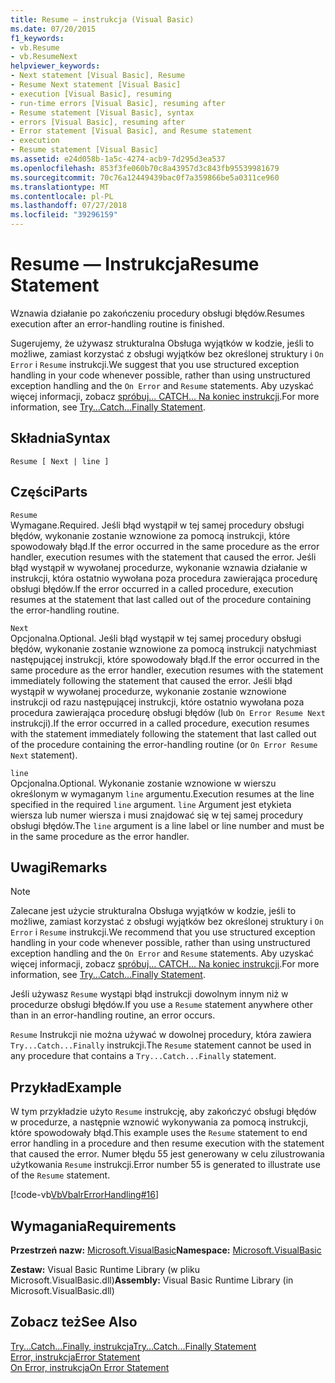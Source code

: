 ```yaml
---
title: Resume — instrukcja (Visual Basic)
ms.date: 07/20/2015
f1_keywords:
- vb.Resume
- vb.ResumeNext
helpviewer_keywords:
- Next statement [Visual Basic], Resume
- Resume Next statement [Visual Basic]
- execution [Visual Basic], resuming
- run-time errors [Visual Basic], resuming after
- Resume statement [Visual Basic], syntax
- errors [Visual Basic], resuming after
- Error statement [Visual Basic], and Resume statement
- execution
- Resume statement [Visual Basic]
ms.assetid: e24d058b-1a5c-4274-acb9-7d295d3ea537
ms.openlocfilehash: 853f3fe060b70c8a43957d3c843fb95539981679
ms.sourcegitcommit: 70c76a12449439bac0f7a359866be5a0311ce960
ms.translationtype: MT
ms.contentlocale: pl-PL
ms.lasthandoff: 07/27/2018
ms.locfileid: "39296159"
---
```

# <a name="resume-statement"></a><span data-ttu-id="df9fb-102">Resume — Instrukcja</span><span class="sxs-lookup"><span data-stu-id="df9fb-102">Resume Statement</span></span>
<span data-ttu-id="df9fb-103">Wznawia działanie po zakończeniu procedury obsługi błędów.</span><span class="sxs-lookup"><span data-stu-id="df9fb-103">Resumes execution after an error-handling routine is finished.</span></span>  
  
 <span data-ttu-id="df9fb-104">Sugerujemy, że używasz strukturalna Obsługa wyjątków w kodzie, jeśli to możliwe, zamiast korzystać z obsługi wyjątków bez określonej struktury i `On Error` i `Resume` instrukcji.</span><span class="sxs-lookup"><span data-stu-id="df9fb-104">We suggest that you use structured exception handling in your code whenever possible, rather than using unstructured exception handling and the `On Error` and `Resume` statements.</span></span> <span data-ttu-id="df9fb-105">Aby uzyskać więcej informacji, zobacz [spróbuj... CATCH... Na koniec instrukcji](../../../visual-basic/language-reference/statements/try-catch-finally-statement.md).</span><span class="sxs-lookup"><span data-stu-id="df9fb-105">For more information, see [Try...Catch...Finally Statement](../../../visual-basic/language-reference/statements/try-catch-finally-statement.md).</span></span>  
  
## <a name="syntax"></a><span data-ttu-id="df9fb-106">Składnia</span><span class="sxs-lookup"><span data-stu-id="df9fb-106">Syntax</span></span>  
  
```  
Resume [ Next | line ]  
```  
  
## <a name="parts"></a><span data-ttu-id="df9fb-107">Części</span><span class="sxs-lookup"><span data-stu-id="df9fb-107">Parts</span></span>  
 `Resume`  
 <span data-ttu-id="df9fb-108">Wymagane.</span><span class="sxs-lookup"><span data-stu-id="df9fb-108">Required.</span></span> <span data-ttu-id="df9fb-109">Jeśli błąd wystąpił w tej samej procedury obsługi błędów, wykonanie zostanie wznowione za pomocą instrukcji, które spowodowały błąd.</span><span class="sxs-lookup"><span data-stu-id="df9fb-109">If the error occurred in the same procedure as the error handler, execution resumes with the statement that caused the error.</span></span> <span data-ttu-id="df9fb-110">Jeśli błąd wystąpił w wywołanej procedurze, wykonanie wznawia działanie w instrukcji, która ostatnio wywołana poza procedura zawierająca procedurę obsługi błędów.</span><span class="sxs-lookup"><span data-stu-id="df9fb-110">If the error occurred in a called procedure, execution resumes at the statement that last called out of the procedure containing the error-handling routine.</span></span>  
  
 `Next`  
 <span data-ttu-id="df9fb-111">Opcjonalna.</span><span class="sxs-lookup"><span data-stu-id="df9fb-111">Optional.</span></span> <span data-ttu-id="df9fb-112">Jeśli błąd wystąpił w tej samej procedury obsługi błędów, wykonanie zostanie wznowione za pomocą instrukcji natychmiast następującej instrukcji, które spowodowały błąd.</span><span class="sxs-lookup"><span data-stu-id="df9fb-112">If the error occurred in the same procedure as the error handler, execution resumes with the statement immediately following the statement that caused the error.</span></span> <span data-ttu-id="df9fb-113">Jeśli błąd wystąpił w wywołanej procedurze, wykonanie zostanie wznowione instrukcji od razu następującej instrukcji, które ostatnio wywołana poza procedura zawierająca procedurę obsługi błędów (lub `On Error Resume Next` instrukcji).</span><span class="sxs-lookup"><span data-stu-id="df9fb-113">If the error occurred in a called procedure, execution resumes with the statement immediately following the statement that last called out of the procedure containing the error-handling routine (or `On Error Resume Next` statement).</span></span>  
  
 `line`  
 <span data-ttu-id="df9fb-114">Opcjonalna.</span><span class="sxs-lookup"><span data-stu-id="df9fb-114">Optional.</span></span> <span data-ttu-id="df9fb-115">Wykonanie zostanie wznowione w wierszu określonym w wymaganym `line` argumentu.</span><span class="sxs-lookup"><span data-stu-id="df9fb-115">Execution resumes at the line specified in the required `line` argument.</span></span> <span data-ttu-id="df9fb-116">`line` Argument jest etykieta wiersza lub numer wiersza i musi znajdować się w tej samej procedury obsługi błędów.</span><span class="sxs-lookup"><span data-stu-id="df9fb-116">The `line` argument is a line label or line number and must be in the same procedure as the error handler.</span></span>  
  
## <a name="remarks"></a><span data-ttu-id="df9fb-117">Uwagi</span><span class="sxs-lookup"><span data-stu-id="df9fb-117">Remarks</span></span>  
  
> [!NOTE]
>  <span data-ttu-id="df9fb-118">Zalecane jest użycie strukturalna Obsługa wyjątków w kodzie, jeśli to możliwe, zamiast korzystać z obsługi wyjątków bez określonej struktury i `On Error` i `Resume` instrukcji.</span><span class="sxs-lookup"><span data-stu-id="df9fb-118">We recommend that you use structured exception handling in your code whenever possible, rather than using unstructured exception handling and the `On Error` and `Resume` statements.</span></span> <span data-ttu-id="df9fb-119">Aby uzyskać więcej informacji, zobacz [spróbuj... CATCH... Na koniec instrukcji](../../../visual-basic/language-reference/statements/try-catch-finally-statement.md).</span><span class="sxs-lookup"><span data-stu-id="df9fb-119">For more information, see [Try...Catch...Finally Statement](../../../visual-basic/language-reference/statements/try-catch-finally-statement.md).</span></span>  
  
 <span data-ttu-id="df9fb-120">Jeśli używasz `Resume` wystąpi błąd instrukcji dowolnym innym niż w procedurze obsługi błędów.</span><span class="sxs-lookup"><span data-stu-id="df9fb-120">If you use a `Resume` statement anywhere other than in an error-handling routine, an error occurs.</span></span>  
  
 <span data-ttu-id="df9fb-121">`Resume` Instrukcji nie można używać w dowolnej procedury, która zawiera `Try...Catch...Finally` instrukcji.</span><span class="sxs-lookup"><span data-stu-id="df9fb-121">The `Resume` statement cannot be used in any procedure that contains a `Try...Catch...Finally` statement.</span></span>  
  
## <a name="example"></a><span data-ttu-id="df9fb-122">Przykład</span><span class="sxs-lookup"><span data-stu-id="df9fb-122">Example</span></span>  
 <span data-ttu-id="df9fb-123">W tym przykładzie użyto `Resume` instrukcję, aby zakończyć obsługi błędów w procedurze, a następnie wznowić wykonywania za pomocą instrukcji, które spowodowały błąd.</span><span class="sxs-lookup"><span data-stu-id="df9fb-123">This example uses the `Resume` statement to end error handling in a procedure and then resume execution with the statement that caused the error.</span></span> <span data-ttu-id="df9fb-124">Numer błędu 55 jest generowany w celu zilustrowania użytkowania `Resume` instrukcji.</span><span class="sxs-lookup"><span data-stu-id="df9fb-124">Error number 55 is generated to illustrate use of the `Resume` statement.</span></span>  
  
 [!code-vb[VbVbalrErrorHandling#16](../../../visual-basic/language-reference/statements/codesnippet/VisualBasic/resume-statement_1.vb)]  
  
## <a name="requirements"></a><span data-ttu-id="df9fb-125">Wymagania</span><span class="sxs-lookup"><span data-stu-id="df9fb-125">Requirements</span></span>  
 <span data-ttu-id="df9fb-126">**Przestrzeń nazw:** [Microsoft.VisualBasic](../../../visual-basic/language-reference/runtime-library-members.md)</span><span class="sxs-lookup"><span data-stu-id="df9fb-126">**Namespace:** [Microsoft.VisualBasic](../../../visual-basic/language-reference/runtime-library-members.md)</span></span>  
  
 <span data-ttu-id="df9fb-127">**Zestaw:** Visual Basic Runtime Library (w pliku Microsoft.VisualBasic.dll)</span><span class="sxs-lookup"><span data-stu-id="df9fb-127">**Assembly:** Visual Basic Runtime Library (in Microsoft.VisualBasic.dll)</span></span>  
  
## <a name="see-also"></a><span data-ttu-id="df9fb-128">Zobacz też</span><span class="sxs-lookup"><span data-stu-id="df9fb-128">See Also</span></span>  
 [<span data-ttu-id="df9fb-129">Try...Catch...Finally, instrukcja</span><span class="sxs-lookup"><span data-stu-id="df9fb-129">Try...Catch...Finally Statement</span></span>](../../../visual-basic/language-reference/statements/try-catch-finally-statement.md)  
 [<span data-ttu-id="df9fb-130">Error, instrukcja</span><span class="sxs-lookup"><span data-stu-id="df9fb-130">Error Statement</span></span>](../../../visual-basic/language-reference/statements/error-statement.md)  
 [<span data-ttu-id="df9fb-131">On Error, instrukcja</span><span class="sxs-lookup"><span data-stu-id="df9fb-131">On Error Statement</span></span>](../../../visual-basic/language-reference/statements/on-error-statement.md)
